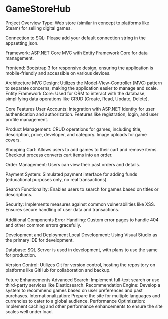 # GameStoreHub
Project Overview
Type: Web store (similar in concept to platforms like Steam) for selling digital games.

Connection to SQL: Please add your default connection string in the appsetting json.

Framework: ASP.NET Core MVC with Entity Framework Core for data management.

Frontend: Bootstrap 3 for responsive design, ensuring the application is mobile-friendly and accessible on various devices.

Architecture
MVC Design: Utilizes the Model-View-Controller (MVC) pattern to separate concerns, making the application easier to manage and scale.
Entity Framework Core: Used for ORM to interact with the database, simplifying data operations like CRUD (Create, Read, Update, Delete).

Core Features
User Accounts:
Integration with ASP.NET Identity for user authentication and authorization.
Features like registration, login, and user profile management.

Product Management:
CRUD operations for games, including title, description, price, developer, and category.
Image uploads for game covers.

Shopping Cart:
Allows users to add games to their cart and remove items.
Checkout process converts cart items into an order.

Order Management:
Users can view their past orders and details.

Payment System:
Simulated payment interface for adding funds (educational purposes only, no real transactions).

Search Functionality:
Enables users to search for games based on titles or descriptions.

Security:
Implements measures against common vulnerabilities like XSS.
Ensures secure handling of user data and transactions.

Additional Components
Error Handling:
Custom error pages to handle 404 and other common errors gracefully.

Development and Deployment
Local Development: Using Visual Studio as the primary IDE for development.

Database: SQL Server is used in development, with plans to use the same for production.

Version Control: Utilizes Git for version control, hosting the repository on platforms like GitHub for collaboration and backup.

Future Enhancements
Advanced Search: Implement full-text search or use third-party services like Elasticsearch.
Recommendation Engine: Develop a system to recommend games based on user preferences and past purchases.
Internationalization: Prepare the site for multiple languages and currencies to cater to a global audience.
Performance Optimization: Implement caching and other performance enhancements to ensure the site scales well under load.
